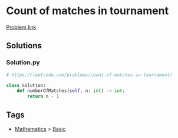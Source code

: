 # Count of matches in tournament

[Problem link](https://leetcode.com/problems/count-of-matches-in-tournament/)

## Solutions


### Solution.py
```py
# https://leetcode.com/problems/count-of-matches-in-tournament/

class Solution:
    def numberOfMatches(self, n: int) -> int:
        return n - 1
```
## Tags

* [Mathematics](/README.md#Mathematics) > [Basic](/README.md#Mathematics-Basic)
